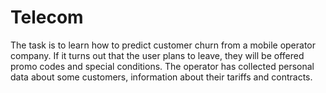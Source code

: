 # Telecom
The task is to learn how to predict customer churn from a mobile operator company. If it turns out that the user plans to leave, they will be offered promo codes and special conditions. The operator has collected personal data about some customers, information about their tariffs and contracts.

